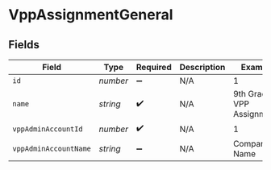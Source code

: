 # VppAssignmentGeneral


## Fields

| Field                     | Type                      | Required                  | Description               | Example                   |
| ------------------------- | ------------------------- | ------------------------- | ------------------------- | ------------------------- |
| `id`                      | *number*                  | :heavy_minus_sign:        | N/A                       | 1                         |
| `name`                    | *string*                  | :heavy_check_mark:        | N/A                       | 9th Grade VPP Assignments |
| `vppAdminAccountId`       | *number*                  | :heavy_check_mark:        | N/A                       | 1                         |
| `vppAdminAccountName`     | *string*                  | :heavy_minus_sign:        | N/A                       | Company Name              |